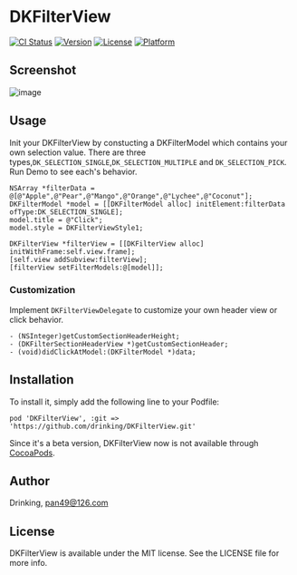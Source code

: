 # DKFilterView

[![CI Status](http://img.shields.io/travis/Drinking/DKFilterView.svg?style=flat)](https://travis-ci.org/Drinking/DKFilterView)
[![Version](https://img.shields.io/cocoapods/v/DKFilterView.svg?style=flat)](http://cocoadocs.org/docsets/DKFilterView)
[![License](https://img.shields.io/cocoapods/l/DKFilterView.svg?style=flat)](http://cocoadocs.org/docsets/DKFilterView)
[![Platform](https://img.shields.io/cocoapods/p/DKFilterView.svg?style=flat)](http://cocoadocs.org/docsets/DKFilterView)

## Screenshot
![image](https://raw.githubusercontent.com/drinking/DKFilterView/master/demo.gif)

## Usage
Init your DKFilterView by constucting a DKFilterModel which contains your own selection value. 
There are three types,`DK_SELECTION_SINGLE`,`DK_SELECTION_MULTIPLE` and `DK_SELECTION_PICK`.
Run Demo to see each's behavior.

```objc
NSArray *filterData =  @[@"Apple",@"Pear",@"Mango",@"Orange",@"Lychee",@"Coconut"];
DKFilterModel *model = [[DKFilterModel alloc] initElement:filterData ofType:DK_SELECTION_SINGLE];
model.title = @"Click";
model.style = DKFilterViewStyle1;
    
DKFilterView *filterView = [[DKFilterView alloc] initWithFrame:self.view.frame];
[self.view addSubview:filterView];
[filterView setFilterModels:@[model]];
```
### Customization

Implement `DKFilterViewDelegate` to customize your own header view or click behavior.

```objc
- (NSInteger)getCustomSectionHeaderHeight;
- (DKFilterSectionHeaderView *)getCustomSectionHeader;
- (void)didClickAtModel:(DKFilterModel *)data;
```

## Installation

To install it, simply add the following line to your Podfile:

    pod 'DKFilterView', :git => 'https://github.com/drinking/DKFilterView.git'

Since it's a beta version, DKFilterView now is not available through [CocoaPods](http://cocoapods.org). 

## Author

Drinking, pan49@126.com

## License

DKFilterView is available under the MIT license. See the LICENSE file for more info.

